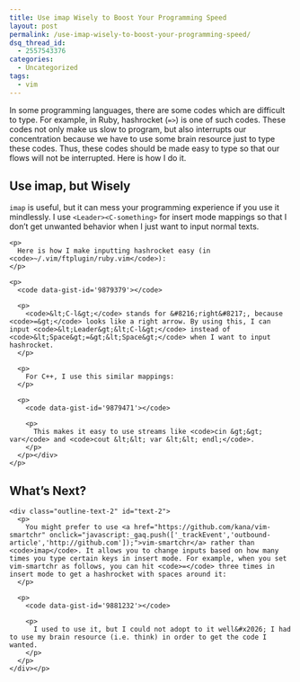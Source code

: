 ```yaml
---
title: Use imap Wisely to Boost Your Programming Speed
layout: post
permalink: /use-imap-wisely-to-boost-your-programming-speed/
dsq_thread_id:
  - 2557543376
categories:
  - Uncategorized
tags:
  - vim
---
```

In some programming languages, there are some codes which are difficult to type. For example, in Ruby, hashrocket (`​=>`) is one of such codes. These codes not only make us slow to program, but also interrupts our concentration because we have to use some brain resource just to type these codes. Thus, these codes should be made easy to type so that our flows will not be interrupted. Here is how I do it.

<div id="outline-container-sec-1" class="outline-2">
  <h2 id="sec-1">
    Use imap, but Wisely
  </h2>

  <div class="outline-text-2" id="text-1">
    <p>
      <code>imap</code> is useful, but it can mess your programming experience if you use it mindlessly. I use <code>&lt;Leader&gt;&lt;C-something&gt;</code> for insert mode mappings so that I don&#8217;t get unwanted behavior when I just want to input normal texts.
    </p>

    <p>
      Here is how I make inputting hashrocket easy (in <code>~/.vim/ftplugin/ruby.vim</code>):
    </p>

    <p>
      <code data-gist-id='9879379'></code>

      <p>
        <code>&lt;C-l&gt;</code> stands for &#8216;right&#8217;, because <code>​=&gt;</code> looks like a right arrow. By using this, I can input <code>&lt;Leader&gt;&lt;C-l&gt;</code> instead of <code>&lt;Space&gt;=&gt;&lt;Space&gt;</code> when I want to input hashrocket.
      </p>

      <p>
        For C++, I use this similar mappings:
      </p>

      <p>
        <code data-gist-id='9879471'></code>

        <p>
          This makes it easy to use streams like <code>cin &gt;&gt; var</code> and <code>cout &lt;&lt; var &lt;&lt; endl;</code>.
        </p>
      </p></div>
    </p>
  </div>

  <div id="outline-container-sec-2" class="outline-2">
    <h2 id="sec-2">
      What&#8217;s Next?
    </h2>

    <div class="outline-text-2" id="text-2">
      <p>
        You might prefer to use <a href="https://github.com/kana/vim-smartchr" onclick="javascript:_gaq.push(['_trackEvent','outbound-article','http://github.com']);">vim-smartchr</a> rather than <code>imap</code>. It allows you to change inputs based on how many times you type certain keys in insert mode. For example, when you set vim-smartchr as follows, you can hit <code>​=​</code> three times in insert mode to get a hashrocket with spaces around it:
      </p>

      <p>
        <code data-gist-id='9881232'></code>

        <p>
          I used to use it, but I could not adopt to it well&#x2026; I had to use my brain resource (i.e. think) in order to get the code I wanted.
        </p>
      </p>
    </div></p>
  </div>

